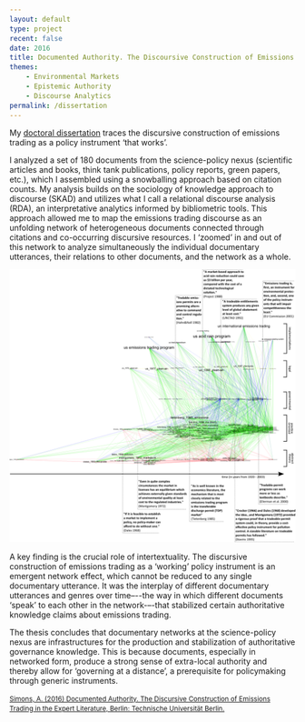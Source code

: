 ```yaml
---
layout: default
type: project
recent: false
date: 2016
title: Documented Authority. The Discoursive Construction of Emissions Trading
themes: 
    - Environmental Markets
    - Epistemic Authority
    - Discourse Analytics
permalink: /dissertation
---
```


My [doctoral dissertation](https://depositonce.tu-berlin.de/bitstream/11303/5974/4/simons_arno.pdf) traces the discursive construction of emissions trading as a policy instrument ‘that works’.

I analyzed a set of 180 documents from the science-policy nexus (scientific articles and books, think tank publications, policy reports, green papers, etc.), which I assembled using a snowballing approach based on citation counts. My analysis builds on the sociology of knowledge approach to discourse (SKAD) and utilizes what I call a relational discourse analysis (RDA), an interpretative analytics informed by bibliometric tools. This approach allowed me to map the emissions trading discourse as an unfolding network of heterogeneous documents connected through citations and co-occurring discursive resources. I ‘zoomed’ in and out of this network to analyze simultaneously the individual documentary utterances, their relations to other documents, and the network as a whole.

<img src="/img/dissertation/dissertation_network.png" alt="Logo" />

A key finding is the crucial role of intertextuality. The discursive construction of emissions trading as a ‘working’ policy instrument is an emergent network effect, which cannot be reduced to any single documentary utterance. It was the interplay of different documentary utterances and genres over time–--the way in which different documents ‘speak’ to each other in the network-–-that stabilized certain authoritative knowledge claims about emissions trading.

The thesis concludes that documentary networks at the science-policy nexus are infrastructures for the production and stabilization of authoritative governance knowledge. This is because documents, especially in networked form, produce a strong sense of extra-local authority and thereby allow for ‘governing at a distance’, a prerequisite for policymaking through generic instruments.

<small>
    <a href="https://depositonce.tu-berlin.de/bitstream/11303/5974/4/simons_arno.pdf">
        Simons, A. (2016) Documented Authority. The Discursive Construction of Emissions Trading in the Expert Literature, Berlin: Technische Universität Berlin.
    </a>
</small>